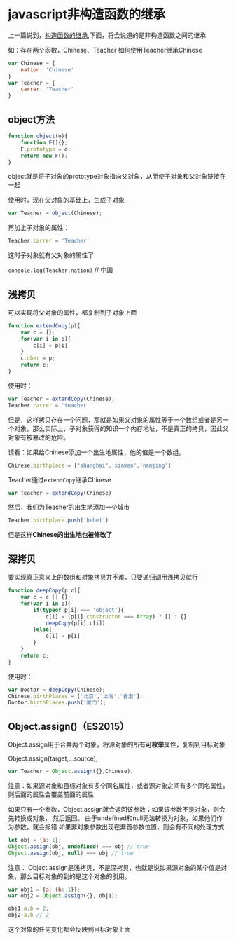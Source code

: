 
# javascript非构造函数的继承

上一篇说到，[构造函数的继承](http://wpetpanda.com/2017/04/09/javascript%E7%BB%A7%E6%89%BF/),下面，将会说道的是非构造函数之间的继承

如：存在两个函数，Chinese、Teacher  如何使用Teacher继承Chinese

```javascript
var Chinese = {
    nation: 'Chinese'
}
var Teacher = {
    carrer: 'Teacher'
}
```

## object方法

```javascript
function object(o){
    function F(){};
    F.prototype = o;
    return new F();
}
```

object就是将子对象的prototype对象指向父对象，从而使子对象和父对象链接在一起

使用时，现在父对象的基础上，生成子对象

```javascript
var Teacher = object(Chinese);
```

再加上子对象的属性：

```javascript
Teacher.carrer = 'Teacher'
```

这时子对象就有父对象的属性了

`console.log(Teacher.nation)` // 中国

## 浅拷贝

可以实现将父对象的属性，都复制到子对象上面

```javascript
function extendCopy(p){
    var c = {};
    for(var i in p){
        c[i] = p[i]
    }
    c.uber = p;
    return c;
}
```

使用时：

```javascript
var Teacher = extendCopy(Chinese);
Teacher.carrer = 'teacher'
```

但是，这样拷贝存在一个问题，那就是如果父对象的属性等于一个数组或者是另一个对象，那么实际上，子对象获得的知识一个内存地址，不是真正的拷贝，因此父对象有被篡改的危险。

请看：如果给Chinese添加一个出生地属性，他的值是一个数组。

```javascript
Chinese.birthplace = ["shanghai",'xiamen','namjing']
```

Teacher通过`extendCopy`继承Chinese

```javascript
var Teacher = extendCopy(Chinese)
```

然后，我们为Teacher的出生地添加一个城市

```javascript
Teacher.birthplace.push('hebei')
```

但是这样**Chinese的出生地也被修改了**

## 深拷贝

要实现真正意义上的数组和对象拷贝并不难，只要递归调用浅拷贝就行

```javascript
function deepCopy(p,c){
    var c = c || {};
    for(var i in p){
        if(typeof p[i] === 'object'){
            c[i] = (p[i].constructor === Array) ? [] : {}
            deepCopy(p[i],c[i])
        }else{
            c[i] = p[i]
        }
    }
    return c;
}
```

使用时：

```javascript
var Doctor = deepCopy(Chinese);
Chinese.birthPlaces = ['北京','上海','香港'];
Doctor.birthPlaces.push('厦门');
```

## Object.assign()（ES2015）

Object.assign用于合并两个对象，将源对象的所有**可枚举**属性，复制到目标对象

Object.assign(target,...source);

```javascript
var Teacher = Object.assign({},Chinese);
```

注意：如果源对象和目标对象有多个同名属性，或者源对象之间有多个同名属性，则后面的属性会覆盖前面的属性 

如果只有一个参数，Object.assign就会返回该参数；如果该参数不是对象，则会先转换成对象， 然后返回。
由于undefined和null无法转换为对象，如果他们作为参数，就会报错
如果非对象参数出现在非首参数位置，则会有不同的处理方式

```javascript
let obj = {a: 1};
Object.assign(obj, undefined) === obj // true
Object.assign(obj, null) === obj // true
```

注意： Object.assign是浅拷贝，不是深拷贝，也就是说如果源对象的某个值是对象，那么目标对象的到的是这个对象的引用。

```javascript
var obj1 = {a: {b: 1}};
var obj2 = Object.assign({}, obj1);

obj1.a.b = 2;
obj2.a.b // 2
```

这个对象的任何变化都会反映到目标对象上面